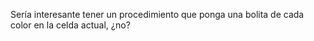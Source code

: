 Sería interesante tener un procedimiento que ponga una bolita de cada color en la celda actual, ¿no?
